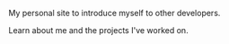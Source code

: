 My personal site to introduce myself to other developers.

Learn about me and the projects I've worked on.
